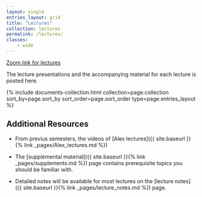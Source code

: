 ```yaml
---
layout: single
entries_layout: grid
title: "Lectures"
collection: lectures
permalink: /lectures/
classes:
    - wide
---
```

[Zoom link for lectures](https://technion.zoom.us/j/4108205267)


The lecture presentations and the accompanying material for each lecture is posted here.

<div class="grid-collection-container">
    <div class="entries-{{ page.entries_layout }}">
    {% include documents-collection.html collection=page.collection sort_by=page.sort_by sort_order=page.sort_order type=page.entries_layout %}
    </div>
</div>

## Additional Resources

- From previus semesters, the videos of [Alex lectures]({{ site.baseurl }}{% link _pages/Alex_lectures.md %})

- The [supplemental material]({{ site.baseurl }}{% link _pages/supplements.md %}) page 
  contains prerequisite topics you should be familiar with.

- Detailed notes will be available for most lectures on the
  [lecture notes]({{ site.baseurl }}{% link _pages/lecture_notes.md %}) page.


